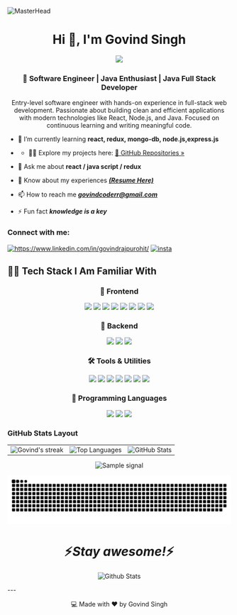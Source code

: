 ![MasterHead](https://www.pramukhdigital.com/wp-content/uploads/2018/07/New-PNC-Animated-Banners.gif)
<h1 align="center">Hi 👋, I'm Govind Singh</h1>

<div align="center">
 <img src="https://readme-typing-svg.herokuapp.com/?lines=Full+Stack+Developer;Java+%7C+Python+Programmer;React+%7C+Java+Stack+Learner;Problem+Solver;Self+Motivated;&center=true&color=cyan" />
</div>

<h3 align="center">🚀 Software Engineer | Java Enthusiast | Java Full Stack Developer</h3>

<p align="center">
Entry-level software engineer with hands-on experience in full-stack web development. Passionate about building clean and efficient applications with modern technologies like React, Node.js, and Java. Focused on continuous learning and writing meaningful code.
</p>



- 🌱 I’m currently learning **react, redux, mongo-db, node.js,express.js**

- - 👨‍💻 Explore my projects here: [📂 GitHub Repositories »](https://github.com/Govindcoderr?tab=repositories)

- 💬 Ask me about **react / java script / redux**

- 📄 Know about my experiences ***[(Resume Here)](https://govindcoderr.github.io/Govind-CV/)***

- 📫 How to reach me ***govindcoderr@gmail.com***

- ⚡ Fun fact ***knowledge is a key***

<h3 align="left">Connect with me:</h3>
<p align="left">
<a href="https://linkedin.com/in/https://www.linkedin.com/in/govindrajpurohit/" target="blank"><img align="center" src="https://raw.githubusercontent.com/rahuldkjain/github-profile-readme-generator/master/src/images/icons/Social/linked-in-alt.svg" alt="https://www.linkedin.com/in/govindrajpurohit/" height="30" width="40" /></a>
<a href="https://instagram.com/govii_raj" target="blank"><img align="center" src="https://raw.githubusercontent.com/rahuldkjain/github-profile-readme-generator/master/src/images/icons/Social/instagram.svg" alt="insta" height="30" width="40" /></a>
</p>



## 👨‍💻 Tech Stack I Am Familiar With

<div align="center">

### 🚀 Frontend

<img src="https://img.shields.io/badge/HTML-E34F26?logo=html5&logoColor=white&style=for-the-badge" />
<img src="https://img.shields.io/badge/CSS3-1572B6?logo=css3&logoColor=white&style=for-the-badge" />
<img src="https://img.shields.io/badge/JavaScript-F7DF1E?logo=javascript&logoColor=black&style=for-the-badge" />
<img src="https://img.shields.io/badge/React-61DAFB?logo=react&logoColor=black&style=for-the-badge" />
<img src="https://img.shields.io/badge/Redux-764ABC?logo=redux&logoColor=white&style=for-the-badge" />
<img src="https://img.shields.io/badge/TailwindCSS-06B6D4?logo=tailwindcss&logoColor=white&style=for-the-badge" />
<img src="https://img.shields.io/badge/Chakra%20UI-319795?logo=chakraui&logoColor=white&style=for-the-badge" />
<img src="https://img.shields.io/badge/React Router-CA4245?logo=react-router&logoColor=white&style=for-the-badge" />

<br/>

### 💾 Backend

<img src="https://img.shields.io/badge/Java-007396?logo=java&logoColor=white&style=for-the-badge" />
<img src="https://img.shields.io/badge/Spring%20Boot-6DB33F?logo=spring-boot&logoColor=white&style=for-the-badge" />
<img src="https://img.shields.io/badge/Hibernate-59666C?logo=hibernate&logoColor=white&style=for-the-badge" />

<br/>

### 🛠 Tools & Utilities

<img src="https://img.shields.io/badge/Git-F05032?logo=git&logoColor=white&style=for-the-badge" />
<img src="https://img.shields.io/badge/GitHub-181717?logo=github&logoColor=white&style=for-the-badge" />
<img src="https://img.shields.io/badge/NPM-CB3837?logo=npm&logoColor=white&style=for-the-badge" />
<img src="https://img.shields.io/badge/Postman-FF6C37?logo=postman&logoColor=white&style=for-the-badge" />
<img src="https://img.shields.io/badge/MySQL-4479A1?logo=mysql&logoColor=white&style=for-the-badge" />
<img src="https://img.shields.io/badge/Babel-F9DC3E?logo=babel&logoColor=black&style=for-the-badge" />
<img src="https://img.shields.io/badge/Canva-00C4CC?logo=canva&logoColor=white&style=for-the-badge" />

<br/>

### 🧠 Programming Languages

<img src="https://img.shields.io/badge/Java-007396?logo=java&logoColor=white&style=for-the-badge" />
<img src="https://img.shields.io/badge/Python-3776AB?logo=python&logoColor=white&style=for-the-badge" />
<img src="https://img.shields.io/badge/TypeScript-3178C6?logo=typescript&logoColor=white&style=for-the-badge" />

</div>

### GitHub Stats Layout
<table>
  <tr>
    <td>
      <img title="🔥 GitHub Streak" alt="Govind's streak"
        src="https://github-readme-streak-stats.herokuapp.com/?user=Govindcoderr&theme=black-ice&hide_border=true&stroke=0000&background=0D1117"
        width="450" />
    </td>
    <td>
      <img alt="Top Languages"
        src="https://github-readme-stats.vercel.app/api/top-langs/?username=Govindcoderr&layout=compact&theme=github_dark&hide_border=true"
        width="500" />
    </td>
    <td>
      <img alt="GitHub Stats"
        src="https://github-readme-stats.vercel.app/api?username=Govindcoderr&show_icons=true&theme=dark&hide_border=true"
        width="500" />
    </td>
  </tr>
</table>





<div align="center">

<p align="center"> 
  <img src="https://github.com/ma-shamshiri/Human-Activity-Recognition/blob/main/images/Signal.gif?raw=true" alt="Sample signal" width="80%" height="50%" />
</p>
</div>

<div align="center">
 <picture>
  <source
    media="(prefers-color-scheme: dark)"
    srcset="https://raw.githubusercontent.com/platane/snk/output/github-contribution-grid-snake-dark.svg"
  />
  <source
    media="(prefers-color-scheme: light)"
    srcset="https://raw.githubusercontent.com/platane/snk/output/github-contribution-grid-snake.svg"
  />
  <img
    alt="github contribution grid snake animation"
    src="https://raw.githubusercontent.com/platane/snk/output/github-contribution-grid-snake.svg"
  />
</picture>
</div>
<h1 align='center'>⚡️<i>Stay awesome!</i>⚡️</h1>

<p align="center">
        <img src="https://raw.githubusercontent.com/mayhemantt/mayhemantt/Update/svg/Bottom.svg" alt="Github Stats" />
</p>
---
<p align="center">💻 Made with ❤️ by Govind Singh</p>




    
